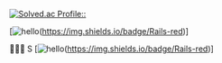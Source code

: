 [![Solved.ac Profile::](http://mazassumnida.wtf/api/generate_badge?boj=dlehddus1285)](https://solved.ac/dlehddus1285)

[![hello]()(https://img.shields.io/badge/Rails-red)]

👨‍👧‍👧 S
[![hello]()(https://img.shields.io/badge/Rails-red)]